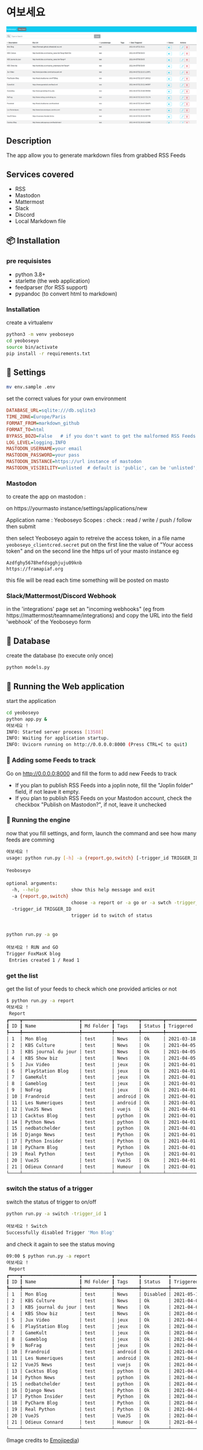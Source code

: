 # 여보세요

![Yeoboseyo home page](doc/Yeoboseyo_list.png)

## Description

The app allow you to generate markdown files from grabbed RSS Feeds


## Services covered 

* RSS
* Mastodon
* Mattermost
* Slack
* Discord
* Local Markdown file

## :package: Installation

### pre requisistes

- python 3.8+
- starlette (the web application)
- feedparser (for RSS support)
- pypandoc (to convert html to markdown)

### Installation
create a virtualenv

```bash
python3 -m venv yeoboseyo
cd yeoboseyo
source bin/activate
pip install -r requirements.txt
```

##  :wrench: Settings
```bash
mv env.sample .env
```
set the correct values for your own environment
```ini
DATABASE_URL=sqlite:///db.sqlite3
TIME_ZONE=Europe/Paris
FORMAT_FROM=markdown_github
FORMAT_TO=html
BYPASS_BOZO=False   # if you don't want to get the malformed RSS Feeds set it to False
LOG_LEVEL=logging.INFO
MASTODON_USERNAME=your email
MASTODON_PASSWORD=your pass
MASTODON_INSTANCE=https://url instance of mastodon
MASTODON_VISIBILITY=unlisted  # default is 'public', can be 'unlisted', 'private', 'direct'
```

### Mastodon

to create the app on mastodon :

on https://yourmasto instance/settings/applications/new

Application name : Yeoboseyo
Scopes : check : read / write / push / follow
then submit

then select Yeoboseyo again to retreive the access token, in a file name `yeoboseyo_clientcred.secret` put on the first line the value of "Your access token" and on the second line the https url of your masto instance eg
```
Azdfghy5678hefdsgghjuju09knb
https://framapiaf.org
```
this file will be read each time something will be posted on masto

### Slack/Mattermost/Discord Webhook

in the 'integrations' page set an "incoming webhooks" (eg from https://mattermost/teamname/integrations) and copy the URL into the field 'webhook' of the Yeoboseyo form


## :dvd: Database

create the database (to execute only once)
```bash
python models.py
```

## :mega: Running the Web application

start the application
```bash
cd yeoboseyo
python app.py &
여보세요 !
INFO: Started server process [13588]
INFO: Waiting for application startup.
INFO: Uvicorn running on http://0.0.0.0:8000 (Press CTRL+C to quit)
```


### :eyes: Adding some Feeds to track

Go on http://0.0.0.0:8000 and fill the form to add new Feeds to track

* If you plan to publish RSS Feeds into a joplin note, fill the "Joplin folder" field, if not leave it empty.
* If you plan to publish RSS Feeds on your Mastodon account, check the checkbox "Publish on Mastodon?", if not, leave it unchecked

###  :dizzy: Running the engine

now that you fill settings, and form, launch the command and see how many feeds are comming
```bash
여보세요 !
usage: python run.py [-h] -a {report,go,switch} [-trigger_id TRIGGER_ID]

Yeoboseyo

optional arguments:
  -h, --help            show this help message and exit
  -a {report,go,switch}
                        choose -a report or -a go or -a swtch -trigger_id <id>
  -trigger_id TRIGGER_ID
                        trigger id to switch of status


python run.py -a go

여보세요 ! RUN and GO
Trigger FoxMasK blog
 Entries created 1 / Read 1

```
### get the list
get the list of your feeds to check which one provided articles or not
```bash
$ python run.py -a report
여보세요 !
 Report
┏━━━━┳━━━━━━━━━━━━━━━━━━━━━┳━━━━━━━━━━━┳━━━━━━━━━┳━━━━━━━━┳━━━━━━━━━━━━━━━━━━━━━━━━━━━━┓
┃ ID ┃ Name                ┃ Md Folder ┃ Tags    ┃ Status ┃ Triggered                  ┃
┡━━━━╇━━━━━━━━━━━━━━━━━━━━━╇━━━━━━━━━━━╇━━━━━━━━━╇━━━━━━━━╇━━━━━━━━━━━━━━━━━━━━━━━━━━━━┩
│ 1  │ Mon Blog            │ test      │ News    │ Ok     │ 2021-03-18 22:35:21        │
│ 2  │ KBS Culture         │ test      │ News    │ Ok     │ 2021-04-05 09:59:03        │
│ 3  │ KBS journal du jour │ test      │ News    │ Ok     │ 2021-04-05 09:59:05        │
│ 4  │ KBS Show biz        │ test      │ News    │ Ok     │ 2021-04-05 09:59:06        │
│ 5  │ Jux Video           │ test      │ jeux    │ Ok     │ 2021-04-01 22:22:15.113871 │
│ 6  │ PlayStation Blog    │ test      │ jeux    │ Ok     │ 2021-04-01 22:22:57.189312 │
│ 7  │ GameKult            │ test      │ jeux    │ Ok     │ 2021-04-01 22:23:21.049307 │
│ 8  │ Gameblog            │ test      │ jeux    │ Ok     │ 2021-04-01 22:23:48.350934 │
│ 9  │ NoFrag              │ test      │ jeux    │ Ok     │ 2021-04-01 22:24:15.721174 │
│ 10 │ Frandroid           │ test      │ android │ Ok     │ 2021-04-01 22:24:47.324475 │
│ 11 │ Les Numeriques      │ test      │ android │ Ok     │ 2021-04-01 22:25:09.740677 │
│ 12 │ VueJS News          │ test      │ vuejs   │ Ok     │ 2021-04-01 22:25:34.307735 │
│ 13 │ Cacktus Blog        │ test      │ python  │ Ok     │ 2021-04-01 22:26:02.412688 │
│ 14 │ Python News         │ test      │ python  │ Ok     │ 2021-04-01 22:26:41.975564 │
│ 15 │ nedbatchelder       │ test      │ python  │ Ok     │ 2021-04-01 22:28:21.838166 │
│ 16 │ Django News         │ test      │ Python  │ Ok     │ 2021-04-01 22:28:47.804644 │
│ 17 │ Python Insider      │ test      │ Python  │ Ok     │ 2021-04-01 22:29:18.791661 │
│ 18 │ PyCharm Blog        │ test      │ Python  │ Ok     │ 2021-04-01 22:29:44.568828 │
│ 19 │ Real Python         │ test      │ Python  │ Ok     │ 2021-04-01 22:30:10.952486 │
│ 20 │ VueJS               │ test      │ VueJS   │ Ok     │ 2021-04-01 22:30:34.507337 │
│ 21 │ Odieux Connard      │ test      │ Humour  │ Ok     │ 2021-04-01 22:31:03.458147 │
└────┴─────────────────────┴───────────┴─────────┴────────┴────────────────────────────┘

```

### switch the status of a trigger
switch the status of trigger to on/off
```bash
python run.py -a switch -trigger_id 1

여보세요 ! Switch
Successfully disabled Trigger 'Mon Blog'
```
and check it again to see the status moving
```bash 
09:00 $ python run.py -a report
여보세요 !
 Report
┏━━━━┳━━━━━━━━━━━━━━━━━━━━━┳━━━━━━━━━━━┳━━━━━━━━━┳━━━━━━━━━━┳━━━━━━━━━━━━━━━━━━━━━━━━━━━━┓
┃ ID ┃ Name                ┃ Md Folder ┃ Tags    ┃ Status   ┃ Triggered                  ┃
┡━━━━╇━━━━━━━━━━━━━━━━━━━━━╇━━━━━━━━━━━╇━━━━━━━━━╇━━━━━━━━━━╇━━━━━━━━━━━━━━━━━━━━━━━━━━━━┩
│ 1  │ Mon Blog            │ test      │ News    │ Disabled │ 2021-05-15 09:00:27        │
│ 2  │ KBS Culture         │ test      │ News    │ Ok       │ 2021-04-05 09:59:03        │
│ 3  │ KBS journal du jour │ test      │ News    │ Ok       │ 2021-04-05 09:59:05        │
│ 4  │ KBS Show biz        │ test      │ News    │ Ok       │ 2021-04-05 09:59:06        │
│ 5  │ Jux Video           │ test      │ jeux    │ Ok       │ 2021-04-01 22:22:15.113871 │
│ 6  │ PlayStation Blog    │ test      │ jeux    │ Ok       │ 2021-04-01 22:22:57.189312 │
│ 7  │ GameKult            │ test      │ jeux    │ Ok       │ 2021-04-01 22:23:21.049307 │
│ 8  │ Gameblog            │ test      │ jeux    │ Ok       │ 2021-04-01 22:23:48.350934 │
│ 9  │ NoFrag              │ test      │ jeux    │ Ok       │ 2021-04-01 22:24:15.721174 │
│ 10 │ Frandroid           │ test      │ android │ Ok       │ 2021-04-01 22:24:47.324475 │
│ 11 │ Les Numeriques      │ test      │ android │ Ok       │ 2021-04-01 22:25:09.740677 │
│ 12 │ VueJS News          │ test      │ vuejs   │ Ok       │ 2021-04-01 22:25:34.307735 │
│ 13 │ Cacktus Blog        │ test      │ python  │ Ok       │ 2021-04-01 22:26:02.412688 │
│ 14 │ Python News         │ test      │ python  │ Ok       │ 2021-04-01 22:26:41.975564 │
│ 15 │ nedbatchelder       │ test      │ python  │ Ok       │ 2021-04-01 22:28:21.838166 │
│ 16 │ Django News         │ test      │ Python  │ Ok       │ 2021-04-01 22:28:47.804644 │
│ 17 │ Python Insider      │ test      │ Python  │ Ok       │ 2021-04-01 22:29:18.791661 │
│ 18 │ PyCharm Blog        │ test      │ Python  │ Ok       │ 2021-04-01 22:29:44.568828 │
│ 19 │ Real Python         │ test      │ Python  │ Ok       │ 2021-04-01 22:30:10.952486 │
│ 20 │ VueJS               │ test      │ VueJS   │ Ok       │ 2021-04-01 22:30:34.507337 │
│ 21 │ Odieux Connard      │ test      │ Humour  │ Ok       │ 2021-04-01 22:31:03.458147 │
└────┴─────────────────────┴───────────┴─────────┴──────────┴────────────────────────────┘

```


(Image credits to [Emojipedia](https://emojipedia.org/))

